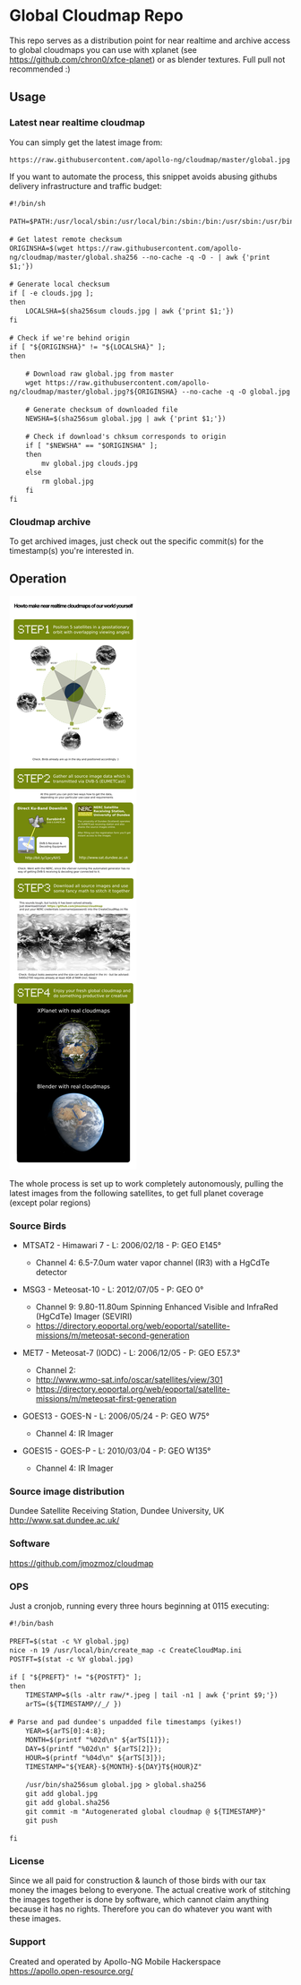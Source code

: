 # Global Cloudmap Repo

This repo serves as a distribution point for near realtime and archive access to global cloudmaps you can use with xplanet (see  https://github.com/chron0/xfce-planet) or as blender textures. Full pull not recommended :)


## Usage

### Latest near realtime cloudmap

You can simply get the latest image from:

    https://raw.githubusercontent.com/apollo-ng/cloudmap/master/global.jpg

If you want to automate the process, this snippet avoids abusing githubs 
delivery infrastructure and traffic budget:

    #!/bin/sh

    PATH=$PATH:/usr/local/sbin:/usr/local/bin:/sbin:/bin:/usr/sbin:/usr/bin

    # Get latest remote checksum
    ORIGINSHA=$(wget https://raw.githubusercontent.com/apollo-ng/cloudmap/master/global.sha256 --no-cache -q -O - | awk {'print $1;'})

    # Generate local checksum
    if [ -e clouds.jpg ];
    then
        LOCALSHA=$(sha256sum clouds.jpg | awk {'print $1;'})
    fi

    # Check if we're behind origin
    if [ "${ORIGINSHA}" != "${LOCALSHA}" ];
    then

        # Download raw global.jpg from master
        wget https://raw.githubusercontent.com/apollo-ng/cloudmap/master/global.jpg?${ORIGINSHA} --no-cache -q -O global.jpg
    
        # Generate checksum of downloaded file
        NEWSHA=$(sha256sum global.jpg | awk {'print $1;'})
    
        # Check if download's chksum corresponds to origin
        if [ "$NEWSHA" == "$ORIGINSHA" ];
        then
            mv global.jpg clouds.jpg
        else
            rm global.jpg
        fi
    fi

### Cloudmap archive

To get archived images, just check out the specific commit(s) for the timestamp(s) you're interested in.

## Operation

![HOWTO make near realtime cloudmaps of our world yourself](https://raw.githubusercontent.com/apollo-ng/cloudmap/master/howto_global_cloudmap.jpg "HOWTO make near realtime cloudmaps of our world yourself")

The whole process is set up to work completely autonomously, pulling the latest images from
the following satellites, to get full planet coverage (except polar regions)

### Source Birds

  * MTSAT2 - Himawari 7 - L: 2006/02/18 - P: GEO E145°
    * Channel 4: 6.5-7.0um water vapor channel (IR3) with a HgCdTe detector

  * MSG3 - Meteosat-10 - L: 2012/07/05 - P: GEO 0°
    * Channel 9: 9.80-11.80um Spinning Enhanced Visible and InfraRed (HgCdTe) Imager (SEVIRI)
    * https://directory.eoportal.org/web/eoportal/satellite-missions/m/meteosat-second-generation 

  * MET7 - Meteosat-7 (IODC) - L: 2006/12/05 - P: GEO E57.3°
    * Channel 2:  
    * http://www.wmo-sat.info/oscar/satellites/view/301
    * https://directory.eoportal.org/web/eoportal/satellite-missions/m/meteosat-first-generation

  * GOES13 - GOES-N - L: 2006/05/24 - P: GEO W75° 
    * Channel 4: IR Imager

  * GOES15 - GOES-P - L: 2010/03/04 - P: GEO W135°
    * Channel 4: IR Imager

### Source image distribution

  Dundee Satellite Receiving Station, Dundee University, UK
  http://www.sat.dundee.ac.uk/

### Software

  https://github.com/jmozmoz/cloudmap

### OPS

Just a cronjob, running every three hours beginning at 0115 executing:

    #!/bin/bash

    PREFT=$(stat -c %Y global.jpg)
    nice -n 19 /usr/local/bin/create_map -c CreateCloudMap.ini
    POSTFT=$(stat -c %Y global.jpg)

    if [ "${PREFT}" != "${POSTFT}" ];
    then
        TIMESTAMP=$(ls -altr raw/*.jpeg | tail -n1 | awk {'print $9;'})
        arTS=(${TIMESTAMP//_/ })

	# Parse and pad dundee's unpadded file timestamps (yikes!)
        YEAR=${arTS[0]:4:8};
        MONTH=$(printf "%02d\n" ${arTS[1]});
        DAY=$(printf "%02d\n" ${arTS[2]});
        HOUR=$(printf "%04d\n" ${arTS[3]});
        TIMESTAMP="${YEAR}-${MONTH}-${DAY}T${HOUR}Z"

        /usr/bin/sha256sum global.jpg > global.sha256
        git add global.jpg
        git add global.sha256
        git commit -m "Autogenerated global cloudmap @ ${TIMESTAMP}"
        git push

    fi


### License

Since we all paid for construction & launch of those birds with our tax
money the images belong to everyone. The actual creative work of stitching
the images together is done by software, which cannot claim anything
because it has no rights. Therefore you can do whatever you want with
these images.

### Support

Created and operated by Apollo-NG Mobile Hackerspace
https://apollo.open-resource.org/


